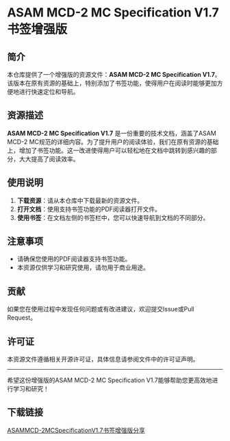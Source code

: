 # ASAM MCD-2 MC Specification V1.7 书签增强版

## 简介

本仓库提供了一个增强版的资源文件：**ASAM MCD-2 MC Specification V1.7**。该版本在原有资源的基础上，特别添加了书签功能，使得用户在阅读时能够更加方便地进行快速定位和导航。

## 资源描述

**ASAM MCD-2 MC Specification V1.7** 是一份重要的技术文档，涵盖了ASAM MCD-2 MC规范的详细内容。为了提升用户的阅读体验，我们在原有资源的基础上，增加了书签功能。这一改进使得用户可以轻松地在文档中跳转到感兴趣的部分，大大提高了阅读效率。

## 使用说明

1. **下载资源**：请从本仓库中下载最新的资源文件。
2. **打开文档**：使用支持书签功能的PDF阅读器打开文件。
3. **使用书签**：在文档左侧的书签栏中，您可以快速导航到文档的不同部分。

## 注意事项

- 请确保您使用的PDF阅读器支持书签功能。
- 本资源仅供学习和研究使用，请勿用于商业用途。

## 贡献

如果您在使用过程中发现任何问题或有改进建议，欢迎提交Issue或Pull Request。

## 许可证

本资源文件遵循相关开源许可证，具体信息请参阅文件中的许可证声明。

---

希望这份增强版的ASAM MCD-2 MC Specification V1.7能够帮助您更高效地进行学习和研究！

## 下载链接

[ASAMMCD-2MCSpecificationV1.7书签增强版分享](https://pan.quark.cn/s/a78385bbfaa4)